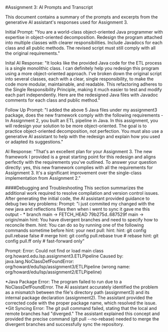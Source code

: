 #Assignment 3: AI Prompts and Transcript

This document contains a summary of the prompts and excerpts from the generative AI assistant's responses used for Assignment 3.

Initial Prompt:
"You are a world-class object-oriented Java programmer with expertise in object-oriented decomposition. Redesign the program attached into multiple classes with clearer responsibilities. Include Javadocs for each class and all public methods. The revised script must still comply with all the original requirements."

Inital AI Response:
"It looks like the provided Java code for the ETL process is a single monolithic class. I can definitely help you redesign this program using a more object-oriented approach. I've broken down the original script into several classes, each with a clear, single responsibility, to make the code more modular, maintainable, and readable. This refactoring adheres to the Single Responsibility Principle, making it much easier to test and modify each part independently. Here are the redesigned Java files with Javadoc comments for each class and public method."

Follow Up Prompt:
"I added the above 5 Java files under my assignment3 package, does the new framework comply with the following requirements - In Assignment 2, you built an ETL pipeline in Java. In this assignment, you will redesign your solution to be more object-oriented. The goal is to practice object-oriented decomposition, not perfection. You must also use a generative AI assistant to help with the redesign and explain how you used or adapted its suggestions."

AI Response:
"That's an excellent plan for your Assignment 3. The new framework I provided is a great starting point for this redesign and aligns perfectly with the requirements you've outlined. To answer your question directly: yes, this new framework complies with all the requirements for Assignment 3. It's a significant improvement over the single-class implementation from Assignment 2."

####Debugging and Troubleshooting
This section summarizes the additional work required to resolve compilation and version control issues. After generating the initial code, the AI assistant provided guidance to debug two key problems:
Prompt:
"i just commited my changed with the new java and reflections files then when i went to sync it gave me this output - * branch            main       -> FETCH_HEAD
   79b275d..687529f  main       -> origin/main
hint: You have divergent branches and need to specify how to reconcile them.
hint: You can do so by running one of the following commands sometime before
hint: your next pull:
hint:
hint:   git config pull.rebase false  # merge
hint:   git config pull.rebase true   # rebase
hint:   git config pull.ff only       # fast-forward only"

Prompt: Error: Could not find or load main class org.howard.edu.lsp.assignment3.ETLPipeline
Caused by: java.lang.NoClassDefFoundError: org/howard/edu/lsp/assignment3/ETLPipeline (wrong name: org/howard/edu/lsp/assignment2/ETLPipeline)

*Java Package Error: The program failed to run due to a NoClassDefFoundError. The AI assistant accurately identified the problem as a mismatch between the file's directory path (assignment3) and its internal package declaration (assignment2). The assistant provided the corrected code with the proper package name, which resolved the issue.
*Git Syncing Error: The git pull command failed, stating that the local and remote branches had "diverged." The assistant explained this concept and provided the precise command (git pull --no-rebase) needed to merge the divergent branches and successfully sync the repository.
